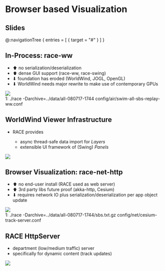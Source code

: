 # Browser based Visualization

## Slides
@:navigationTree { entries = [ { target = "#" } ] }

## In-Process: race-ww
* ⬆ no serialization/deserialization
* ⬆ dense GUI support (race-ww, race-swing)
* ⬇︎ foundation has eroded (WorldWind, JOGL, OpenGL)
* ⬇ WorldWind needs major rewrite to make use of contemporary GPUs

<img src="../images/ww-visualization.svg" class="center scale60"/>
<div class="run">1: ./race -Darchive=../data/all-080717-1744 config/air/swim-all-sbs-replay-ww.conf</div>

## WorldWind Viewer Infrastructure
* RACE provides

    - async thread-safe data import for *Layers*
    - extensible UI framework of (Swing) *Panels*

<img src="../images/race-ww.svg" class="center scale60">


## Browser Visualization: race-net-http
* ⬆ no end-user install (RACE used as web server)
* ⬆ 3rd party libs future proof (akka-http, Cesium)
* ⬇ requires network IO plus serialization/deserialization per app object update

<img src="../images/cesium-visualization.svg" class="center scale60"/>
<div class="run">1: ./race -Darchive=../data/all-080717-1744/sbs.txt.gz config/net/cesium-track-server.conf</div><a class="srv" href="http://localhost:8080/tracks"></a>


## RACE HttpServer
* department (low/medium traffic) server
* specifically for dynamic content (track updates)

<img src="../images/http-server.svg" class="center scale75"/>